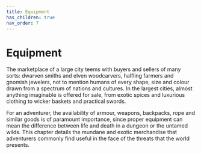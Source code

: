 ```yaml
---
title: Equipment
has_children: true
nav_order: 7
---
```


# Equipment
The marketplace of a large city teems with buyers and sellers of many sorts: dwarven smiths and elven woodcarvers, halfling farmers and gnomish jewelers, not to mention humans of every shape, size and colour drawn from a spectrum of nations and cultures. In the largest cities, almost anything imaginable is offered for sale, from exotic spices and luxurious clothing to wicker baskets and practical swords.

For an adventurer, the availability of armour, weapons, backpacks, rope and similar goods is of paramount importance, since proper equipment can mean the difference between life and death in a dungeon or the untamed wilds. This chapter details the mundane and exotic merchandise that adventurers commonly find useful in the face of the threats that the world presents.
